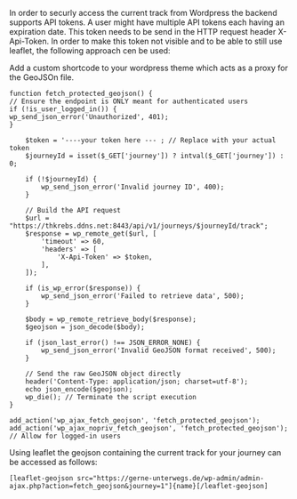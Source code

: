 In order to securly access the current track from Wordpress the backend supports API tokens.
A user might have multiple API tokens each having an expiration date. This token needs to be send in the HTTP request header X-Api-Token. In order to make this token not visible and to be able to still use leaflet, the following approach cen be used:

Add a custom shortcode to your wordpress theme which acts as a proxy for the GeoJSOn file.

```
function fetch_protected_geojson() {
// Ensure the endpoint is ONLY meant for authenticated users
if (!is_user_logged_in()) {
wp_send_json_error('Unauthorized', 401);
}

    $token = '----your token here --- ; // Replace with your actual token
    $journeyId = isset($_GET['journey']) ? intval($_GET['journey']) : 0;

    if (!$journeyId) {
        wp_send_json_error('Invalid journey ID', 400);
    }

    // Build the API request
    $url = "https://thkrebs.ddns.net:8443/api/v1/journeys/$journeyId/track";
    $response = wp_remote_get($url, [
        'timeout' => 60,
        'headers' => [
            'X-Api-Token' => $token,
        ],
    ]);

    if (is_wp_error($response)) {
        wp_send_json_error('Failed to retrieve data', 500);
    }

    $body = wp_remote_retrieve_body($response);
    $geojson = json_decode($body);

    if (json_last_error() !== JSON_ERROR_NONE) {
        wp_send_json_error('Invalid GeoJSON format received', 500);
    }

    // Send the raw GeoJSON object directly
    header('Content-Type: application/json; charset=utf-8');
    echo json_encode($geojson);
    wp_die(); // Terminate the script execution
}

add_action('wp_ajax_fetch_geojson', 'fetch_protected_geojson');
add_action('wp_ajax_nopriv_fetch_geojson', 'fetch_protected_geojson'); // Allow for logged-in users

```
Using leaflet the geojson containing the current track for your journey can be accessed as follows:

```
[leaflet-geojson src="https://gerne-unterwegs.de/wp-admin/admin-ajax.php?action=fetch_geojson&journey=1"]{name}[/leaflet-geojson]
```